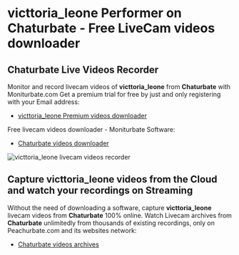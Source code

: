 # victtoria_leone Performer on Chaturbate - Free LiveCam videos downloader

## Chaturbate Live Videos Recorder

Monitor and record livecam videos of **victtoria_leone** from **Chaturbate** with Moniturbate.com
Get a premium trial for free by just and only registering with your Email address:
* [victtoria_leone Premium videos downloader](https://moniturbate.com/request-demo-licence-key.html)

Free livecam videos downloader - Moniturbate Software:
* [Chaturbate videos downloader](https://moniturbate.com/moniturbate-download-software.html)

![victtoria_leone livecam videos recorder](https://peachurnet.com/templates/moniturbate-software.png)


## Capture victtoria_leone videos from the Cloud and watch your recordings on Streaming

Without the need of downloading a software, capture **victtoria_leone** livecam videos from **Chaturbate** 100% online.
Watch Livecam archives from **Chaturbate** unlimitedly from thousands of existing recordings, only on Peachurbate.com and its websites network:
* [Chaturbate videos archives](https://peachurnet.com/)